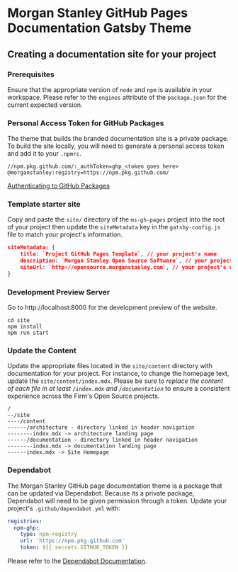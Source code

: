 # Morgan Stanley GitHub Pages Documentation Gatsby Theme

## Creating a documentation site for your project

### Prerequisites

Ensure that the appropriate version of `node` and `npm` is available in your workspace. Please refer to the `engines` attribute of the `package.json` for the current expected version.

### Personal Access Token for GitHub Packages

The theme that builds the branded documentation site is a private package. To build the site locally, you will need to generate a personal access token and add it to your `.npmrc`.

```
//npm.pkg.github.com/:_authToken=ghp_<token goes here>
@morganstanley:registry=https://npm.pkg.github.com/
```

[Authenticating to GitHub Packages](https://docs.github.com/en/packages/working-with-a-github-packages-registry/working-with-the-npm-registry#authenticating-to-github-packages)

### Template starter site

Copy and paste the `site/` directory of the `ms-gh-pages` project into the root of your project then update the `siteMetadata` key in the `gatsby-config.js` file to match your project's information.

```json
siteMetadata: {
    title: `Project GitHub Pages Template`, // your project's name
    description: `Morgan Stanley Open Source Software`, // your project's description
    siteUrl: `http://opensource.morganstanley.com`, // your project's url
}
```

### Development Preview Server

Go to http://localhost:8000 for the development preview of the website.

```shell
cd site
npm install
npm run start
```

### Update the Content

Update the appropriate files located in the `site/content` directory with documentation for your project. For instance, to change the homepage text, update the `site/content/index.mdx`. Please be sure to _replace the content of each file in at least `/index.mdx` and `/documentation`_ to ensure a consistent experience across the Firm's Open Source projects.

```
/
--/site
----/content
------/architecture - directory linked in header navigation
--------index.mdx -> architecture landing page
------/documentation - directory linked in header navigation
--------index.mdx -> documentation landing page
------index.mdx -> Site Homepage
```

### Dependabot

The Morgan Stanley GitHub page documentation theme is a package that can be updated via Dependabot. Because its a private package, Dependabot will need to be given permission through a token. Update your project's `.github/dependabot.yml` with:

```yaml
registries:
  npm-ghp:
    type: npm-registry
    url: 'https://npm.pkg.github.com'
    token: ${{ secrets.GITHUB_TOKEN }}
```

Please refer to the [Dependabot Documentation](https://docs.github.com/en/code-security/dependabot/working-with-dependabot/configuring-access-to-private-registries-for-dependabot).
